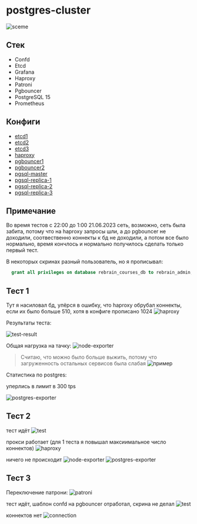 # postgres-cluster

![sceme](<img/scheme.jpg>)

## Стек

- Confd
- Etcd
- Grafana
- Haproxy
- Patroni
- Pgbouncer
- PostgreSQL 15
- Prometheus

## Конфиги

- [etcd1](configs/etcd1.yml)
- [etcd2](configs/etcd2.yml)
- [etcd3](configs/etcd3.yml)
- [haproxy](configs/haproxy.cfg)
- [pgbouncer1](configs/pgbouncer1.ini)
- [pgbouncer2](configs/pgbouncer2.ini)
- [pgsql-master](configs/pgsql-master.yml)
- [pgsql-replica-1](configs/pgsql-replica-1.yml)
- [pgsql-replica-2](configs/pgsql-replica-2.yml)
- [pgsql-replica-3](configs/pgsql-replica-3.yml)

## Примечание

  Во время тестов с 22:00 до 1:00 21.06.2023 сеть, возможно, сеть была забита, потому что на haproxy запросы шли, а до pgbouncer не доходили, соотвественно коннекты к бд не доходили, а потом все было нормально, время кончлось и нормально получилось сделать только первый тест.

  В некоторых скринах разный пользователь, но я прописывал:

  ``` sql
    grant all privileges on database rebrain_courses_db to rebrain_admin;
  ```

## Тест 1

Тут я насиловал бд, упёрся в ошибку, что haproxy обрубал коннекты, если их было больше 510, хотя в конфиге прописано 1024 <a>![haproxy](<img/test-1/Screenshot from 2023-06-22 02-35-05.png>)</a>

Результаты теста:

![test-result](<img/test-1/Screenshot from 2023-06-22 02-21-41.png>)

Общая нагрузка на тачку:
![node-exporter](<img/test-1/Screenshot from 2023-06-22 02-27-35.png>)

> Считаю, что можно было больше выжить, потому что загруженность остальных сервисов была слабая <a>![пример](<img/test-1/Screenshot from 2023-06-22 02-18-57.png>)</a>

Статистика по postgres:

уперлись в лимит в 300 tps

![postgres-exporter](<img/test-1/Screenshot from 2023-06-22 02-27-44.png>)

## Тест 2

тест идёт
![test](<img/test2/Screenshot from 2023-06-21 23-49-37.png>)

прокси работает (для 1 теста я повышал максиимальное число коннектов)
![haproxy](<img/test2/Screenshot from 2023-06-21 23-44-24.png>)


ничего не происходит
![node-exporter](<img/test2/Screenshot from 2023-06-21 23-41-56.png>)
![postgres-exporter](<img/test2/Screenshot from 2023-06-21 23-42-04.png>)

## Тест 3

Переключение патрони:
![patroni](<img/test-3/Screenshot from 2023-06-22 00-16-31.png>)

тест идёт, шаблон confd на pgbouncer отработал, скрина не делал
![test](<img/test-3/Screenshot from 2023-06-22 00-16-50.png>)

коннектов нет
![connection](<img/test-3/Screenshot from 2023-06-22 00-29-13.png>)
